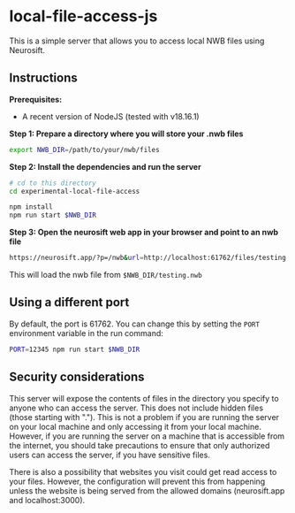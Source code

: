 # local-file-access-js

This is a simple server that allows you to access local NWB files using Neurosift.

## Instructions

**Prerequisites:**

* A recent version of NodeJS (tested with v18.16.1)

**Step 1: Prepare a directory where you will store your .nwb files**

```bash
export NWB_DIR=/path/to/your/nwb/files
```

**Step 2: Install the dependencies and run the server**

```bash
# cd to this directory
cd experimental-local-file-access

npm install
npm run start $NWB_DIR
```

**Step 3: Open the neurosift web app in your browser and point to an nwb file**

```bash
https://neurosift.app/?p=/nwb&url=http://localhost:61762/files/testing.nwb
```

This will load the nwb file from `$NWB_DIR/testing.nwb`

## Using a different port

By default, the port is 61762. You can change this by setting the `PORT` environment variable in the run command:

```bash
PORT=12345 npm run start $NWB_DIR
```

## Security considerations

This server will expose the contents of files in the directory you specify to anyone who can access the server. This does not include hidden files (those starting with "."). This is not a problem if you are running the server on your local machine and only accessing it from your local machine. However, if you are running the server on a machine that is accessible from the internet, you should take precautions to ensure that only authorized users can access the server, if you have sensitive files.

There is also a possibility that websites you visit could get read access to your files. However, the configuration will prevent this from happening unless the website is being served from the allowed domains (neurosift.app and localhost:3000).